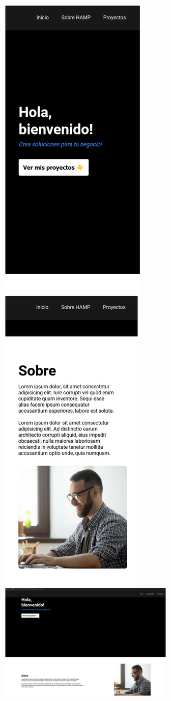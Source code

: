 ![Descripción de la imagen](/img/1.jpg)
![Descripción de la imagen](/img/2.jpg)
![Descripción de la imagen](/img/3.jpg)
